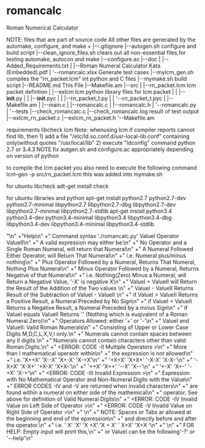 # romancalc
Roman Numerical Calculator


NOTE: files that are part of source code
All other files are generated by the automake, configure, and make
+
|--.gitignore
|--autogen.sh                      configure and build script
|--clean_ignore_files.sh           clears out all non-essential files,for testing automake, autocon and make
|--configure.ac
|--doc
|  |--Added_Requirements.txt
|  |--Roman Numeral Calculator Kata (Embedded).pdf
|  '--romancalc.xlsx				Generate test cases
|--mylcm_gen.sh                     compiles the "rn_packet.lcm" int python and C files
|--mymake.sh						build script
|--README.md                        This File
|--Makefile.am
|--src
|  |--rn_packet.lcm                 lcm packet defintion
|  |--exlcm							lcm python library files for lcm packet
|  |  |--__init__.py
|  |  |--__init__.pyc
|  |  |--rn_packet_t.py
|  |  '--rn_packet_t.pyc
|  |--Makefile.am
|  |--main.c
|  |--romancalc.c
|  |--romancalc.h
|  '--romancalc.py
|
'--tests
   |--check_romancalc.c
   |--check_romancalc.log			result of test output
   |--exlcm_rn_packet.c
   |--exlcm_rn_packet.h
   '--Makefile.am

requirements
	libcheck
	lcm
	Note: whenusing lcm if compiler reports cannot find lib, then
	  1) add a file "/etc/ld.so.conf.d/usr-local-lib.conf" 
	      containing only(without quotes "/usr/local/lib"
	  2) execute "ldconfig" command
	python 2.7 or 3.4.3
	NOTE fix autgen.sh and configure.ac appropriately depending on version of python

to compile the lcm packet you also need to execute the following command
lcm-gen -p src/rn_packet.lcm  this was added into mymake.sh

for ubuntu libcheck
adt-get install check

for ubuntu libraries and python
apt-get install python2.7 python2.7-dev python2.7-minimal libpython2.7 libpython2.7-dbg libpython2.7-dev libpython2.7-minimal libpython2.7-stdlib
apt-get install python3.4 python3.4-dev python3.4-minimal libpython3.4 libpython3.4-dbg libpython3.4-dev libpython3.4-minimal libpython3.4-stdlib


"\n"
+"Help\n"
+"     Command syntax './romancalc.py' ValueI Operator ValueII\n"
+"          A valid expression may either be:\n"
+"               No Operator and a Single Roman Numeral, will return that Numeral\n"
+"               A Numeral Followed Either Operator, will Return That Numeral\n"
+"                    i.e. Numeral plus/minus nothing\n"
+"               Plus  Operator Followed by a Numeral, Returns That Numeral, Nothing Plus Numeral\n"
+"               Minus Operator Followed by a Numeral, Returns Negative of that Numeral\n"
+"               i.e. Nothing(Zero) Minus a Numeral, will Return a Negative Value, '-X' is negative X\n"
+"          ValueI + ValueII will Return the Result of the Addition of the Two values \n"
+"          ValueI - ValueII Returns Result of the Subtraction of ValueI - ValueII \n"
+"               if ValueI   >    ValueII Returns a Positive Result, a Numeral Preceded by No Sign\n"
+"               if ValueI   <    ValueII Returns a Negative Result, a Numeral Preceded by a minus Sign\n"
+"               if ValueI equals ValueII Returns '' (Nothing which is euqivalent of a Roman Numeral Zero)\n"
+"          Operators Allowed: either '+' or '-'\n"
+"          ValueI and ValueII: Valid Roman Numerals\n"
+"               Consisting of Upper or Lower Case Digits M,D,C,L,X,V,I only.\n"
+"          Numerals cannot contain spaces between any II digits.\n"
+"               Numerals cannot contain characters other than valid Roman Digits.\n"
+"     <ERROR: CODE -II Multiple Operators >\n"
+"          More than I mathematical operaotr within\n"
+"          the expression is not allowed\n"
+"          i.e. 'X++X' 'X--X' 'X+-X' 'X-+X'\n"
+"               '+X+X' 'X+X+' '-X-X' 'X-X-'\n"
+"               '-X+X' 'X-X+' '+X-X' 'X+X-'\n"
+"                '++X'  'X++'  '--X'  'X--'\n"
+"                '+-X'  'X+-'  '-+X'  'X-+'\n"
+"     <ERROR: CODE -III Invalid Expression >\n"
+"          Expression with No Mathematical Operator and Non-Numeral Digits with the Value\n"
+"     ERROR CODES -IV and -V are returned when invalid characters\n"
+"          are found within a numeral on either side of the mathemical\n"
+"          operator. See above for definition of Valid Numeral Digits\n"
+"     <ERROR: CODE -IV Invalid Value on Left Side of Operator >\n"
+"     <ERROR: CODE -V Invalid Value on Right Side of Operator >\n"
+"     \n"
+"     NOTE: Spaces or Tabs ar allowed at the beginning and end of the epxression\n"
+"     and directly before and after the operator.\n"
+"     i.e. ' X' 'X' 'X +X' 'X + X' ' X+X' 'X+X '\n"
+"     \n"
+"     FOR HELP: Empty input will print this,\n"
+"           or ValueI can be the following'-?'  or '--help'\n"


